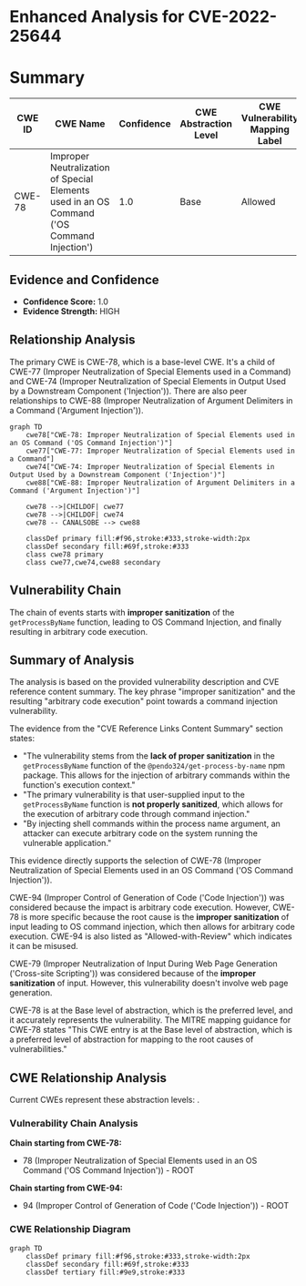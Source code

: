 # Enhanced Analysis for CVE-2022-25644

# Summary

| CWE ID | CWE Name | Confidence | CWE Abstraction Level | CWE Vulnerability Mapping Label | CWE-Vulnerability Mapping Notes |
|---|---|---|---|---|---|
| CWE-78 | Improper Neutralization of Special Elements used in an OS Command ('OS Command Injection') | 1.0 | Base | Allowed | Primary CWE |

## Evidence and Confidence

*   **Confidence Score:** 1.0
*   **Evidence Strength:** HIGH

## Relationship Analysis
The primary CWE is CWE-78, which is a base-level CWE. It's a child of CWE-77 (Improper Neutralization of Special Elements used in a Command) and CWE-74 (Improper Neutralization of Special Elements in Output Used by a Downstream Component ('Injection')). There are also peer relationships to CWE-88 (Improper Neutralization of Argument Delimiters in a Command ('Argument Injection')).

```mermaid
graph TD
    cwe78["CWE-78: Improper Neutralization of Special Elements used in an OS Command ('OS Command Injection')"]
    cwe77["CWE-77: Improper Neutralization of Special Elements used in a Command"]
    cwe74["CWE-74: Improper Neutralization of Special Elements in Output Used by a Downstream Component ('Injection')"]
    cwe88["CWE-88: Improper Neutralization of Argument Delimiters in a Command ('Argument Injection')"]

    cwe78 -->|CHILDOF| cwe77
    cwe78 -->|CHILDOF| cwe74
    cwe78 -- CANALSOBE --> cwe88
    
    classDef primary fill:#f96,stroke:#333,stroke-width:2px
    classDef secondary fill:#69f,stroke:#333
    class cwe78 primary
    class cwe77,cwe74,cwe88 secondary
```

## Vulnerability Chain
The chain of events starts with **improper sanitization** of the `getProcessByName` function, leading to OS Command Injection, and finally resulting in arbitrary code execution.

## Summary of Analysis
The analysis is based on the provided vulnerability description and CVE reference content summary. The key phrase "improper sanitization" and the resulting "arbitrary code execution" point towards a command injection vulnerability.

The evidence from the "CVE Reference Links Content Summary" section states:

*   "The vulnerability stems from the **lack of proper sanitization** in the `getProcessByName` function of the `@pendo324/get-process-by-name` npm package. This allows for the injection of arbitrary commands within the function's execution context."
*   "The primary vulnerability is that user-supplied input to the `getProcessByName` function is **not properly sanitized**, which allows for the execution of arbitrary code through command injection."
*   "By injecting shell commands within the process name argument, an attacker can execute arbitrary code on the system running the vulnerable application."

This evidence directly supports the selection of CWE-78 (Improper Neutralization of Special Elements used in an OS Command ('OS Command Injection')).

CWE-94 (Improper Control of Generation of Code ('Code Injection')) was considered because the impact is arbitrary code execution. However, CWE-78 is more specific because the root cause is the **improper sanitization** of input leading to OS command injection, which then allows for arbitrary code execution. CWE-94 is also listed as "Allowed-with-Review" which indicates it can be misused.

CWE-79 (Improper Neutralization of Input During Web Page Generation ('Cross-site Scripting')) was considered because of the **improper sanitization** of input. However, this vulnerability doesn't involve web page generation.

CWE-78 is at the Base level of abstraction, which is the preferred level, and it accurately represents the vulnerability. The MITRE mapping guidance for CWE-78 states "This CWE entry is at the Base level of abstraction, which is a preferred level of abstraction for mapping to the root causes of vulnerabilities."


## CWE Relationship Analysis

Current CWEs represent these abstraction levels: .


### Vulnerability Chain Analysis

**Chain starting from CWE-78:**
- 78 (Improper Neutralization of Special Elements used in an OS Command ('OS Command Injection')) - ROOT


**Chain starting from CWE-94:**
- 94 (Improper Control of Generation of Code ('Code Injection')) - ROOT



### CWE Relationship Diagram

```mermaid
graph TD
    classDef primary fill:#f96,stroke:#333,stroke-width:2px
    classDef secondary fill:#69f,stroke:#333
    classDef tertiary fill:#9e9,stroke:#333
```